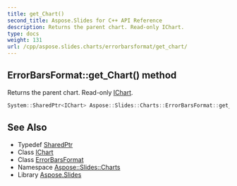 ```yaml
---
title: get_Chart()
second_title: Aspose.Slides for C++ API Reference
description: Returns the parent chart. Read-only IChart.
type: docs
weight: 131
url: /cpp/aspose.slides.charts/errorbarsformat/get_chart/
---
```

## ErrorBarsFormat::get_Chart() method


Returns the parent chart. Read-only [IChart](../../ichart/).

```cpp
System::SharedPtr<IChart> Aspose::Slides::Charts::ErrorBarsFormat::get_Chart() override
```

## See Also

* Typedef [SharedPtr](../../system/sharedptr/)
* Class [IChart](../ichart/)
* Class [ErrorBarsFormat](./)
* Namespace [Aspose::Slides::Charts](../)
* Library [Aspose.Slides](../../)